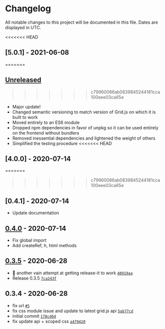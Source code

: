 # Changelog

All notable changes to this project will be documented in this file. Dates are displayed in UTC.

<<<<<<< HEAD
## [5.0.1] - 2021-06-08
=======
## [Unreleased]
>>>>>>> c79960086ab0839845244181cca100eee03ca65e

- Major update!
- Changed semantic versioning to match version of Grid.js on which it is built to work
- Moved entirely to an ES6 module
- Dropped npm dependencies in favor of unpkg so it can be used entirely on the frontend without bundlers
- Removed inessential dependencies and lightened the weight of others
- Simplified the testing procedure
<<<<<<< HEAD

## [4.0.0] - 2020-07-14
=======
>>>>>>> c79960086ab0839845244181cca100eee03ca65e

## [0.4.1] - 2020-07-14

- Update documentation

## [0.4.0] - 2020-07-14

- Fix global import
- Add createRef, h, html methods

## [0.3.5] - 2020-06-28

- :wrench: another vain attempt at getting release-it to work [`48919aa`](https://gitlab.com/selfagency/vue-gridjs/commit/48919aa36f757260ca6c15922fe2765a8b3864c5)
- Release 0.3.5 [`7ca243f`](https://gitlab.com/selfagency/vue-gridjs/commit/7ca243f23db1cdb05006a873b40f4b92bc753651)

## 0.3.4 - 2020-06-28

- fix url [`#5`](https://gitlab.com/selfagency/vue-gridjs/merge_requests/5)
- fix css module issue and update to latest grid.js api [`5ab77cd`](https://gitlab.com/selfagency/vue-gridjs/commit/5ab77cd6dee279618d8ef23862c85570464bc159)
- initial commit [`178cd64`](https://gitlab.com/selfagency/vue-gridjs/commit/178cd6453a4f364e68fa733031624b6bf803e509)
- fix update api + scoped css [`a479420`](https://gitlab.com/selfagency/vue-gridjs/commit/a479420008d8850ece56bb867d079ab39b0150f7)

[unreleased]: https://github.com/grid-js/gridjs-vue/compare/v0.0.1...HEAD
[0.4.0]: https://gitlab.com/selfagency/vue-gridjs/compare/v0.3.5...v0.4.0
[0.3.5]: https://gitlab.com/selfagency/vue-gridjs/compare/v0.3.4...v0.3.5
[0.3.4]: https://gitlab.com/selfagency/vue-gridjs/compare/v0.3.3...v0.3.4
